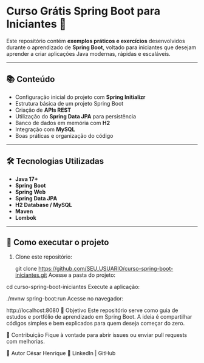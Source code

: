 # Curso Grátis Spring Boot para Iniciantes 🚀

Este repositório contém **exemplos práticos e exercícios** desenvolvidos durante o aprendizado de **Spring Boot**, voltado para iniciantes que desejam aprender a criar aplicações Java modernas, rápidas e escaláveis.

---

## 📚 Conteúdo
- Configuração inicial do projeto com **Spring Initializr**
- Estrutura básica de um projeto Spring Boot
- Criação de **APIs REST**
- Utilização do **Spring Data JPA** para persistência
- Banco de dados em memória com **H2**
- Integração com **MySQL**
- Boas práticas e organização do código

---

## 🛠️ Tecnologias Utilizadas
- **Java 17+**
- **Spring Boot**
- **Spring Web**
- **Spring Data JPA**
- **H2 Database / MySQL**
- **Maven**
- **Lombok**

---

## 🚀 Como executar o projeto
1. Clone este repositório:
   
   git clone https://github.com/SEU_USUARIO/curso-spring-boot-iniciantes.git
Acesse a pasta do projeto:


cd curso-spring-boot-iniciantes
Execute a aplicação:


./mvnw spring-boot:run
Acesse no navegador:


http://localhost:8080
🎯 Objetivo
Este repositório serve como guia de estudos e portfólio de aprendizado em Spring Boot.
A ideia é compartilhar códigos simples e bem explicados para quem deseja começar do zero.

🤝 Contribuição
Fique à vontade para abrir issues ou enviar pull requests com melhorias.

📌 Autor
César Henrique
🔗 LinkedIn | GitHub